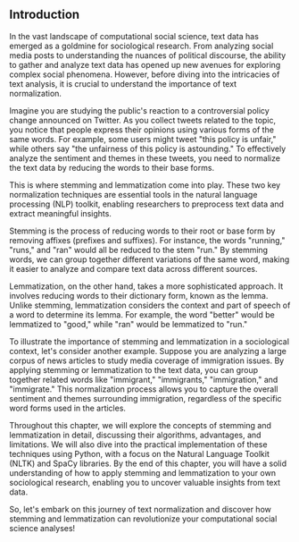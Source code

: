 ## Introduction

In the vast landscape of computational social science, text data has emerged as a goldmine for sociological research. From analyzing social media posts to understanding the nuances of political discourse, the ability to gather and analyze text data has opened up new avenues for exploring complex social phenomena. However, before diving into the intricacies of text analysis, it is crucial to understand the importance of text normalization.

Imagine you are studying the public's reaction to a controversial policy change announced on Twitter. As you collect tweets related to the topic, you notice that people express their opinions using various forms of the same words. For example, some users might tweet "this policy is unfair," while others say "the unfairness of this policy is astounding." To effectively analyze the sentiment and themes in these tweets, you need to normalize the text data by reducing the words to their base forms.

This is where stemming and lemmatization come into play. These two key normalization techniques are essential tools in the natural language processing (NLP) toolkit, enabling researchers to preprocess text data and extract meaningful insights.

Stemming is the process of reducing words to their root or base form by removing affixes (prefixes and suffixes). For instance, the words "running," "runs," and "ran" would all be reduced to the stem "run." By stemming words, we can group together different variations of the same word, making it easier to analyze and compare text data across different sources.

Lemmatization, on the other hand, takes a more sophisticated approach. It involves reducing words to their dictionary form, known as the lemma. Unlike stemming, lemmatization considers the context and part of speech of a word to determine its lemma. For example, the word "better" would be lemmatized to "good," while "ran" would be lemmatized to "run."

To illustrate the importance of stemming and lemmatization in a sociological context, let's consider another example. Suppose you are analyzing a large corpus of news articles to study media coverage of immigration issues. By applying stemming or lemmatization to the text data, you can group together related words like "immigrant," "immigrants," "immigration," and "immigrate." This normalization process allows you to capture the overall sentiment and themes surrounding immigration, regardless of the specific word forms used in the articles.

Throughout this chapter, we will explore the concepts of stemming and lemmatization in detail, discussing their algorithms, advantages, and limitations. We will also dive into the practical implementation of these techniques using Python, with a focus on the Natural Language Toolkit (NLTK) and SpaCy libraries. By the end of this chapter, you will have a solid understanding of how to apply stemming and lemmatization to your own sociological research, enabling you to uncover valuable insights from text data.

So, let's embark on this journey of text normalization and discover how stemming and lemmatization can revolutionize your computational social science analyses!